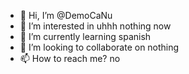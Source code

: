 - 👋 Hi, I’m @DemoCaNu
- 👀 I’m interested in uhhh nothing now
- 🌱 I’m currently learning spanish
- 💞️ I’m looking to collaborate on nothing
- 📫 How to reach me? no

<!---
DemoCaNu/DemoCaNu is a ✨ special ✨ repository because its `README.md` (this file) appears on your GitHub profile.
You can click the Preview link to take a look at your changes.
--->
